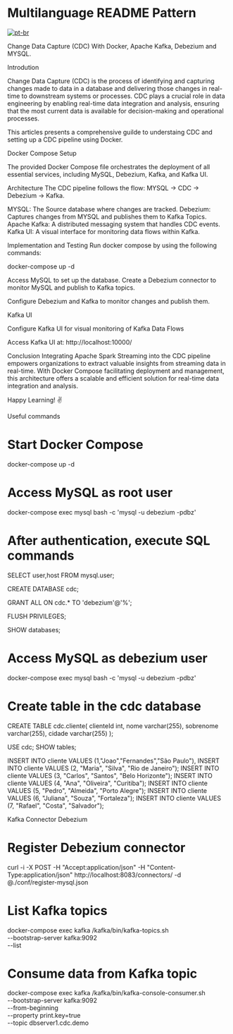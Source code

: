 # Multilanguage README Pattern
[![pt-br](https://img.shields.io/badge/lang-pt--br-green.svg)](https://github.com/LeonardoBasilio/ambienteCDC/main/README.pt-br.md)

Change Data Capture (CDC) With Docker, Apache Kafka, Debezium and MYSQL.

Introdution

Change Data Capture (CDC) is the process of identifying and capturing changes made to data in a database and delivering those changes in real-time to downstream systems or processes. CDC plays a crucial role in data engineering by enabling real-time data integration and analysis, ensuring that the most current data is available for decision-making and operational processes.

This articles presents a comprehensive guilde to understaing CDC and setting up a CDC pipeline using Docker.

Docker Compose Setup 

The provided Docker Compose file orchestrates the deployment of all essential services, including MySQL, Debezium, Kafka, and Kafka UI.

Architecture
The CDC pipeline follows the flow: MYSQL -> CDC -> Debezium -> Kafka.

MYSQL: The Source database where changes are tracked.
Debezium: Captures changes from MYSQL and publishes them to Kafka Topics.
Apache Kafka: A distributed messaging system that handles CDC events.
Kafka UI: A visual interface for monitoring data flows within Kafka.


Implementation and Testing
Run docker compose by using the following commands:

docker-compose up -d 

Access MySQL to set up the database.
Create a Debezium connector to monitor MySQL and publish to Kafka topics.

Configure Debezium and Kafka to monitor changes and publish them.

Kafka UI 

Configure Kafka UI for visual monitoring of Kafka Data Flows

Access Kafka UI at: http://localhost:10000/



Conclusion
Integrating Apache Spark Streaming into the CDC pipeline empowers organizations to extract valuable insights from streaming data in real-time. With Docker Compose facilitating deployment and management, this architecture offers a scalable and efficient solution for real-time data integration and analysis.

Happy Learning! ✌️

Useful commands


# Start Docker Compose
docker-compose   up -d

# Access MySQL as root user
docker-compose  exec mysql bash -c 'mysql -u debezium -pdbz'

# After authentication, execute SQL commands
SELECT user,host FROM mysql.user;

CREATE DATABASE cdc;

GRANT ALL ON cdc.* TO 'debezium'@'%';

FLUSH PRIVILEGES;

SHOW databases;

# Access MySQL as debezium user
docker-compose  exec mysql bash -c 'mysql -u debezium -pdbz'

# Create table in the cdc database
CREATE TABLE cdc.cliente(
    clienteId int,
    nome varchar(255),
    sobrenome varchar(255),
    cidade varchar(255)
);

USE cdc;
SHOW tables;



INSERT INTO cliente VALUES (1,"Joao","Fernandes","São Paulo"),
INSERT INTO cliente VALUES (2, "Maria", "Silva", "Rio de Janeiro");
INSERT INTO cliente VALUES (3, "Carlos", "Santos", "Belo Horizonte");
INSERT INTO cliente VALUES (4, "Ana", "Oliveira", "Curitiba");
INSERT INTO cliente VALUES (5, "Pedro", "Almeida", "Porto Alegre");
INSERT INTO cliente VALUES (6, "Juliana", "Souza", "Fortaleza");
INSERT INTO cliente VALUES (7, "Rafael", "Costa", "Salvador");

Kafka Connector Debezium
# Register Debezium connector
curl -i -X POST -H "Accept:application/json" -H  "Content-Type:application/json" http://localhost:8083/connectors/ -d @./conf/register-mysql.json
# List Kafka topics
docker-compose  exec kafka /kafka/bin/kafka-topics.sh \
--bootstrap-server kafka:9092 \
--list
# Consume data from Kafka topic
docker-compose exec kafka /kafka/bin/kafka-console-consumer.sh \
    --bootstrap-server kafka:9092 \
    --from-beginning \
    --property print.key=true \
    --topic dbserver1.cdc.demo 